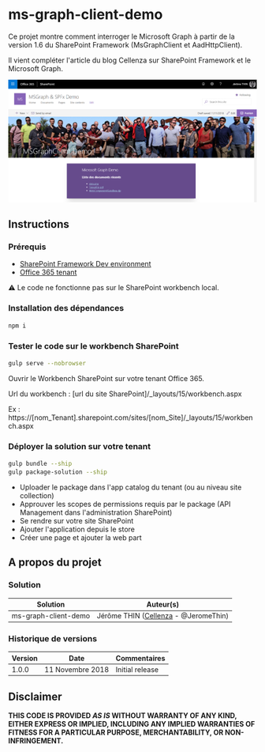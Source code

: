 # ms-graph-client-demo
Ce projet montre comment interroger le Microsoft Graph à partir de la version 1.6 du SharePoint Framework (MsGraphClient et AadHttpClient).

Il vient compléter l'article du blog Cellenza sur SharePoint Framework et le Microsoft Graph.

![Aperçu de la web part](./SPFx_WebPart_Preview.PNG)

## Instructions

### Prérequis
* [SharePoint Framework Dev environment](https://docs.microsoft.com/en-us/sharepoint/dev/spfx/set-up-your-developer-tenant)
* [Office 365 tenant](http://dev.office.com/sharepoint/docs/spfx/set-up-your-developer-tenant)

⚠ Le code ne fonctionne pas sur le SharePoint workbench local.

### Installation des dépendances
```bash
npm i
```

### Tester le code sur le workbench SharePoint

```bash
gulp serve --nobrowser
```
Ouvrir le Workbench SharePoint sur votre tenant Office 365.

Url du workbench : [url du site SharePoint]/_layouts/15/workbench.aspx

Ex : https://[nom_Tenant].sharepoint.com/sites/[nom_Site]/_layouts/15/workbench.aspx

### Déployer la solution sur votre tenant

```bash
gulp bundle --ship
gulp package-solution --ship
```
* Uploader le package dans l'app catalog du tenant (ou au niveau site collection)
* Approuver les scopes de permissions requis par le package (API Management dans l'administration SharePoint)
* Se rendre sur votre site SharePoint
* Ajouter l'application depuis le store
* Créer une page et ajouter la web part

## A propos du projet

### Solution

Solution|Auteur(s)
--------|---------
ms-graph-client-demo|Jérôme THIN ([Cellenza](https://github.com/Cellenza) - @JeromeThin)

### Historique de versions

Version|Date|Commentaires
-------|----|--------
1.0.0|11 Novembre 2018|Initial release

## Disclaimer
**THIS CODE IS PROVIDED *AS IS* WITHOUT WARRANTY OF ANY KIND, EITHER EXPRESS OR IMPLIED, INCLUDING ANY IMPLIED WARRANTIES OF FITNESS FOR A PARTICULAR PURPOSE, MERCHANTABILITY, OR NON-INFRINGEMENT.**